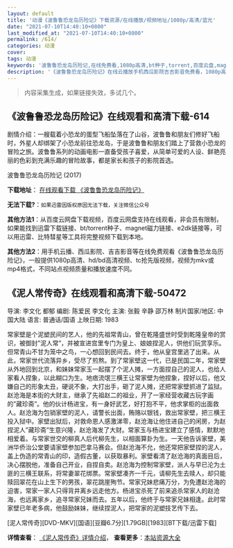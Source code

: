 ```yaml
---
layout: default
title: '动漫《波鲁鲁恐龙岛历险记》下载资源/在线播放/视频地址/1080p/高清/蓝光'
date: "2021-07-10T14:40:10+0800"
last_modified_at: "2021-07-10T14:40:10+0800"
permalink: /614/
categories: 动漫
cover:
tags: 动漫
keywords: '波鲁鲁恐龙岛历险记,在线免费看,1080p高清,bt种子,torrent,百度云盘,magnet,磁力链,迅雷下载资源'
description: '《波鲁鲁恐龙岛历险记》在线云播放手机西瓜影院吉吉影音免费看，1080p高清bd/hd未删减完整版和tc抢先枪版，mkv/mp4格式，附带bt/torrent种子、magnet/磁力链、百度云盘、网盘资源迅雷下载链接'
---
```


>内容采集生成，如果链接失效，多试几个。


## 《波鲁鲁恐龙岛历险记》在线观看和高清下载-614

剧情介绍：一艘载着小恐龙的蛋型飞船坠落在了山谷，波鲁鲁和朋友们修好飞船时，外星人却绑架了小恐龙前往恐龙岛，于是波鲁鲁和朋友们踏上了营救小恐龙的冒险之旅。波鲁鲁系列的动画电影一直备受孩子喜爱，从简单可爱的人设、鲜艳亮丽的色彩到充满乐趣的冒险故事，都是家长和孩子的影院首选。


波鲁鲁恐龙岛历险记 (2017)

**下载地址**： [在线观看下载 《波鲁鲁恐龙岛历险记》](https://www.btbtdy.me/btdy/dy16375.html) 


**无法下载?**：`如果迅雷因版权原因无法下载，关注微信公众号 `

**其他方法1**：从百度云网盘下载视频，百度云网盘支持在线观看，非会员有限制，如果能找到迅雷下载链接、bt/torrent种子、magnet磁力链接、e2dk链接等，可以用迅雷、比特彗星等工具将完整视频下载到本地。

**其他方法2**：用手机云播、西瓜影院、吉吉影音等在线免费观看《波鲁鲁恐龙岛历险记》，一般提供1080p高清、hd/bd高清视频、tc抢先版视频，视频为mkv或mp4格式，不同站点视频质量和播放速度不同。


## 《泥人常传奇》在线观看和高清下载-50472

导演: 李文化 都郁 编剧: 陈爱民 李文化 主演: 张毅 辛静 邵万林 制片国家/地区: 中国大陆 语言: 普通话/国语 上映日期: 1983

常家壁是个泥塑民间的艺人，他的先祖常青山，曾在乾隆盛世时受到乾隆皇帝的赏识，被御封”泥人常”，并被宣进宫里专门为皇上、娘娘捏泥人，供他们玩赏享乐。但常青山不甘为笼中之鸟，一心想回到民间去。终于，他从皇宫里逃了出来。从此，常家世代流落异乡，受尽了煎熬。到了常家壁这一代，已是民国二年，常家壁从外地回到北京，和妹妹常家玉一起摆了个泥人摊，一方面捏自己的泥人，也给人家看人捏象，以此糊口为生。地痞流氓三横王让常家壁为他捏象，捏好以后，他又嫌自己的形象太丑，硬说不象，大打出手，砸了泥人摊，还把常家壁抓进了监狱。赵沧海是本街的大财主，继承了先祖赵二的祖业，开了一家经营收藏古玩字画的”藏珍斋”。他的伙计杨进宝，有一身好武艺，好打抱不平，他求掌柜的出面救人。赵沧海为包销家壁的泥人，请警长出面，贿赂以银钱，救出常家壁，把三横王投入狱中。家壁出狱后，对救命恩人感激涕零，赵沧海让他住进自己的闲房，为赵捏泥人”藏珍斋”生意兴隆，赵沧海发了大财。常家玉与杨进宝建立了感情，默默地相爱着。与常家世交的柳真人后代柳先生，以相面算卦为生。一天他告诉家壁，美洲华侨治公堂要请家壁参加巴拿马赛会。但赵沧海不允，他还常把家壁捏的泥人，盖上伪造的常青山的印，造假古董，以获取暴利。家壁看清了赵沧海的真面目后，决心摆脱他，准备自己开业，自捏自卖。赵沧海为控制常家壁，派人与早已沦为土匪的三横王联系，将常妻翠花绑票。常家壁凑齐一千元，请柳先生去赎人，却只能赎回翠花在山上生下的男孩，翠花跳崖殉节。常家兄妹悲痛万分，为免遭赵沧海的迫害，常家一家人只得背井离乡远走他方。杨进宝杀死了前来追杀常家人的赵沧海，也远离家乡，追寻常家兄妹而去。五年以后，他终于与常家兄妹相逢。此时常家壁已年老多病，他鼓励妹妹，继续捏泥人，把常家的泥塑技艺传下去。


[泥人常传奇][DVD-MKV][国语][豆瓣6.7分][1.79GB][1983][BT下载/迅雷下载]

**详情查看**： [《泥人常传奇》详情介绍](/movie/50472/)， **查看更多**：[本站资源大全](/movie/t/all/)

